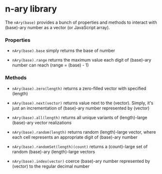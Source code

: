 # n-ary library

The `nAry(base)` provides a bunch of properties and methods to interact with (base)-ary number as a vector (or JavaScript array).

### Properties

* `nAry(base).base` simply returns the base of number

* `nAry(base).range` returns the maximum value each digit of (base)-ary number can reach (range = (base) - 1)

### Methods

* `nAry(base).zero(length)` returns a zero-filled vector with specified (length)

* `nAry(base).next(vector)` returns value next to the (vector). Simply, it's just an incrementation of (base)-ary number represented by (vector)

* `nAry(base).all(length)` returns all unique variants of (length)-large (base)-ary vector realizations

* `nAry(base).random(length)` returns random (length)-large vector, where each cell represents an appropriate digit of (base)-ary number

* `nAry(base).randomSet(length)(count)` returns a (count)-large set of random (base)-ary (length)-large vectors

* `nAry(base).index(vector)` coerce (base)-ary number represented by (vector) to the regular decimal number
